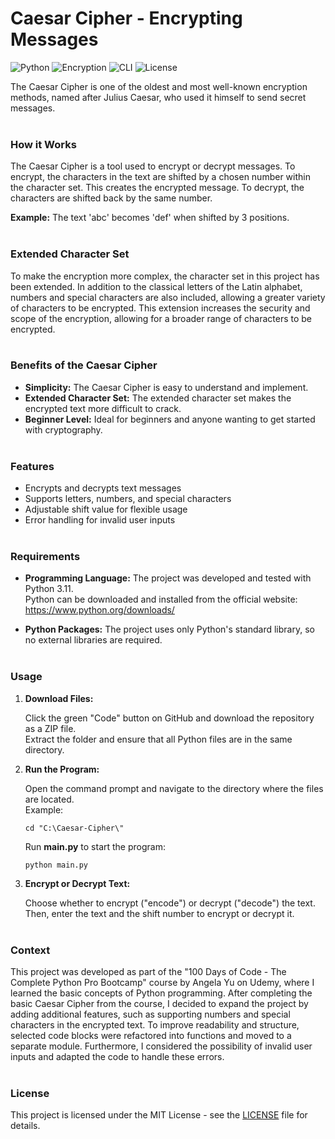 # Caesar Cipher - Encrypting Messages
![Python](https://img.shields.io/badge/Python-3.10-blue?logo=python)
![Encryption](https://img.shields.io/badge/Topic-Caesar%20Cipher-yellow)
![CLI](https://img.shields.io/badge/Interface-Command%20Line-informational)
![License](https://img.shields.io/badge/License-MIT-green.svg)

The Caesar Cipher is one of the oldest and most well-known encryption methods, named after Julius Caesar, who used it himself to send secret messages.
<br><br>

### How it Works
The Caesar Cipher is a tool used to encrypt or decrypt messages. To encrypt, the characters in the text are shifted by a chosen number within the character set. This creates the encrypted message. To decrypt, the characters are shifted back by the same number.

**Example:** The text 'abc' becomes 'def' when shifted by 3 positions.
<br><br>

### Extended Character Set
To make the encryption more complex, the character set in this project has been extended. In addition to the classical letters of the Latin alphabet, numbers and special characters are also included, allowing a greater variety of characters to be encrypted. This extension increases the security and scope of the encryption, allowing for a broader range of characters to be encrypted.
<br><br>

### Benefits of the Caesar Cipher
- **Simplicity:** The Caesar Cipher is easy to understand and implement.
- **Extended Character Set:** The extended character set makes the encrypted text more difficult to crack.
- **Beginner Level:** Ideal for beginners and anyone wanting to get started with cryptography.
<br><br>

### Features
- Encrypts and decrypts text messages
- Supports letters, numbers, and special characters
- Adjustable shift value for flexible usage
- Error handling for invalid user inputs
<br><br>

### Requirements
- **Programming Language:**
  The project was developed and tested with Python 3.11.  
  Python can be downloaded and installed from the official website: https://www.python.org/downloads/

- **Python Packages:**
  The project uses only Python's standard library, so no external libraries are required.
<br><br>

### Usage
1. **Download Files:**
   
   Click the green "Code" button on GitHub and download the repository as a ZIP file.  
   Extract the folder and ensure that all Python files are in the same directory.
   
2. **Run the Program:**
   
   Open the command prompt and navigate to the directory where the files are located.  
   Example:

       cd "C:\Caesar-Cipher\"

   Run **main.py** to start the program:
  
       python main.py

3. **Encrypt or Decrypt Text:**

    Choose whether to encrypt ("encode") or decrypt ("decode") the text. Then, enter the text and the shift number to encrypt or decrypt it.
<br><br>

### Context
This project was developed as part of the "100 Days of Code - The Complete Python Pro Bootcamp" course by Angela Yu on Udemy, where I learned the basic concepts of Python programming. After completing the basic Caesar Cipher from the course, I decided to expand the project by adding additional features, such as supporting numbers and special characters in the encrypted text. To improve readability and structure, selected code blocks were refactored into functions and moved to a separate module. Furthermore, I considered the possibility of invalid user inputs and adapted the code to handle these errors.
<br><br>

### License
This project is licensed under the MIT License - see the [LICENSE](LICENSE) file for details.

